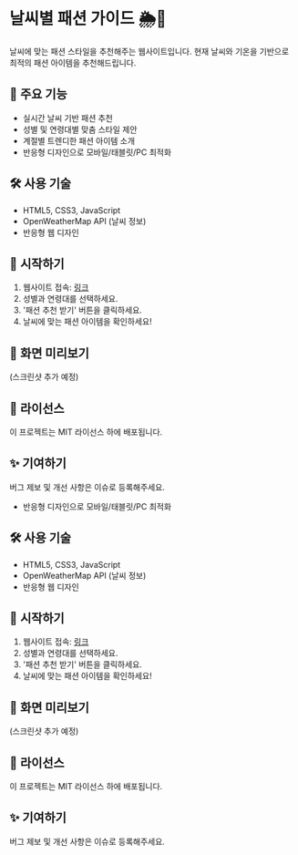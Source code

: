 # 날씨별 패션 가이드 🌦️👕

날씨에 맞는 패션 스타일을 추천해주는 웹사이트입니다. 현재 날씨와 기온을 기반으로 최적의 패션 아이템을 추천해드립니다.

## 🌟 주요 기능
- 실시간 날씨 기반 패션 추천
- 성별 및 연령대별 맞춤 스타일 제안
- 계절별 트렌디한 패션 아이템 소개
- 반응형 디자인으로 모바일/태블릿/PC 최적화

## 🛠 사용 기술
- HTML5, CSS3, JavaScript
- OpenWeatherMap API (날씨 정보)
- 반응형 웹 디자인

## 🚀 시작하기
1. 웹사이트 접속: [링크](https://yuns0918.github.io/)
2. 성별과 연령대를 선택하세요.
3. '패션 추천 받기' 버튼을 클릭하세요.
4. 날씨에 맞는 패션 아이템을 확인하세요!

## 📱 화면 미리보기
(스크린샷 추가 예정)

## 📝 라이선스
이 프로젝트는 MIT 라이선스 하에 배포됩니다.

## ✨ 기여하기
버그 제보 및 개선 사항은 이슈로 등록해주세요.


- 반응형 디자인으로 모바일/태블릿/PC 최적화

## 🛠 사용 기술
- HTML5, CSS3, JavaScript
- OpenWeatherMap API (날씨 정보)
- 반응형 웹 디자인

## 🚀 시작하기
1. 웹사이트 접속: [링크](https://yuns0918.github.io/)
2. 성별과 연령대를 선택하세요.
3. '패션 추천 받기' 버튼을 클릭하세요.
4. 날씨에 맞는 패션 아이템을 확인하세요!

## 📱 화면 미리보기
(스크린샷 추가 예정)

## 📝 라이선스
이 프로젝트는 MIT 라이선스 하에 배포됩니다.

## ✨ 기여하기
버그 제보 및 개선 사항은 이슈로 등록해주세요.
